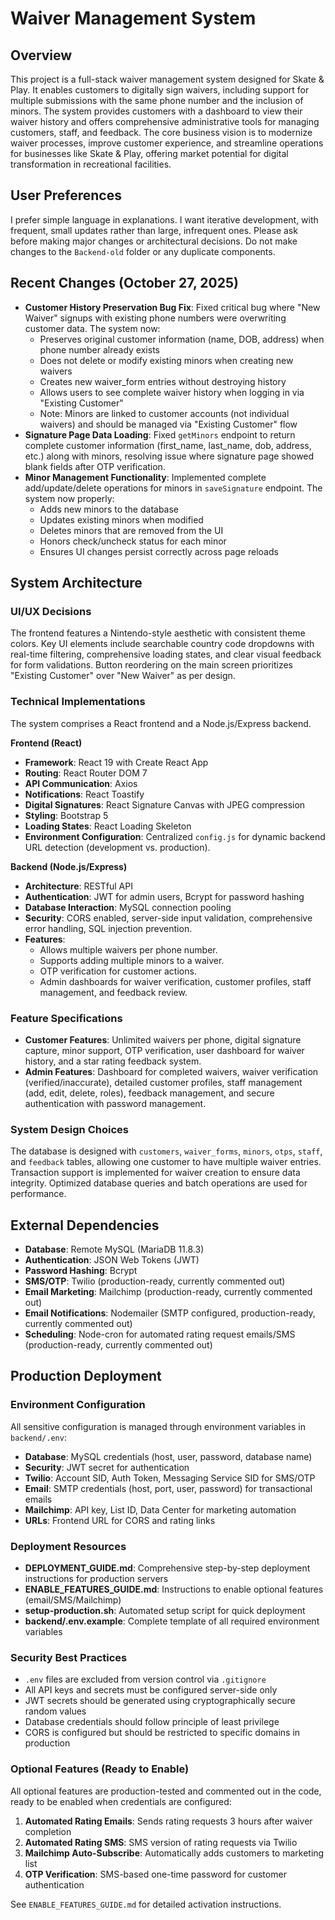# Waiver Management System

## Overview
This project is a full-stack waiver management system designed for Skate & Play. It enables customers to digitally sign waivers, including support for multiple submissions with the same phone number and the inclusion of minors. The system provides customers with a dashboard to view their waiver history and offers comprehensive administrative tools for managing customers, staff, and feedback. The core business vision is to modernize waiver processes, improve customer experience, and streamline operations for businesses like Skate & Play, offering market potential for digital transformation in recreational facilities.

## User Preferences
I prefer simple language in explanations. I want iterative development, with frequent, small updates rather than large, infrequent ones. Please ask before making major changes or architectural decisions. Do not make changes to the `Backend-old` folder or any duplicate components.

## Recent Changes (October 27, 2025)
- **Customer History Preservation Bug Fix**: Fixed critical bug where "New Waiver" signups with existing phone numbers were overwriting customer data. The system now:
  - Preserves original customer information (name, DOB, address) when phone number already exists
  - Does not delete or modify existing minors when creating new waivers
  - Creates new waiver_form entries without destroying history
  - Allows users to see complete waiver history when logging in via "Existing Customer"
  - Note: Minors are linked to customer accounts (not individual waivers) and should be managed via "Existing Customer" flow
- **Signature Page Data Loading**: Fixed `getMinors` endpoint to return complete customer information (first_name, last_name, dob, address, etc.) along with minors, resolving issue where signature page showed blank fields after OTP verification.
- **Minor Management Functionality**: Implemented complete add/update/delete operations for minors in `saveSignature` endpoint. The system now properly:
  - Adds new minors to the database
  - Updates existing minors when modified
  - Deletes minors that are removed from the UI
  - Honors check/uncheck status for each minor
  - Ensures UI changes persist correctly across page reloads

## System Architecture

### UI/UX Decisions
The frontend features a Nintendo-style aesthetic with consistent theme colors. Key UI elements include searchable country code dropdowns with real-time filtering, comprehensive loading states, and clear visual feedback for form validations. Button reordering on the main screen prioritizes "Existing Customer" over "New Waiver" as per design.

### Technical Implementations
The system comprises a React frontend and a Node.js/Express backend.

**Frontend (React)**
-   **Framework**: React 19 with Create React App
-   **Routing**: React Router DOM 7
-   **API Communication**: Axios
-   **Notifications**: React Toastify
-   **Digital Signatures**: React Signature Canvas with JPEG compression
-   **Styling**: Bootstrap 5
-   **Loading States**: React Loading Skeleton
-   **Environment Configuration**: Centralized `config.js` for dynamic backend URL detection (development vs. production).

**Backend (Node.js/Express)**
-   **Architecture**: RESTful API
-   **Authentication**: JWT for admin users, Bcrypt for password hashing
-   **Database Interaction**: MySQL connection pooling
-   **Security**: CORS enabled, server-side input validation, comprehensive error handling, SQL injection prevention.
-   **Features**:
    -   Allows multiple waivers per phone number.
    -   Supports adding multiple minors to a waiver.
    -   OTP verification for customer actions.
    -   Admin dashboards for waiver verification, customer profiles, staff management, and feedback review.

### Feature Specifications
-   **Customer Features**: Unlimited waivers per phone, digital signature capture, minor support, OTP verification, user dashboard for waiver history, and a star rating feedback system.
-   **Admin Features**: Dashboard for completed waivers, waiver verification (verified/inaccurate), detailed customer profiles, staff management (add, edit, delete, roles), feedback management, and secure authentication with password management.

### System Design Choices
The database is designed with `customers`, `waiver_forms`, `minors`, `otps`, `staff`, and `feedback` tables, allowing one customer to have multiple waiver entries. Transaction support is implemented for waiver creation to ensure data integrity. Optimized database queries and batch operations are used for performance.

## External Dependencies

-   **Database**: Remote MySQL (MariaDB 11.8.3)
-   **Authentication**: JSON Web Tokens (JWT)
-   **Password Hashing**: Bcrypt
-   **SMS/OTP**: Twilio (production-ready, currently commented out)
-   **Email Marketing**: Mailchimp (production-ready, currently commented out)
-   **Email Notifications**: Nodemailer (SMTP configured, production-ready, currently commented out)
-   **Scheduling**: Node-cron for automated rating request emails/SMS (production-ready, currently commented out)

## Production Deployment

### Environment Configuration
All sensitive configuration is managed through environment variables in `backend/.env`:
- **Database**: MySQL credentials (host, user, password, database name)
- **Security**: JWT secret for authentication
- **Twilio**: Account SID, Auth Token, Messaging Service SID for SMS/OTP
- **Email**: SMTP credentials (host, port, user, password) for transactional emails
- **Mailchimp**: API key, List ID, Data Center for marketing automation
- **URLs**: Frontend URL for CORS and rating links

### Deployment Resources
- **DEPLOYMENT_GUIDE.md**: Comprehensive step-by-step deployment instructions for production servers
- **ENABLE_FEATURES_GUIDE.md**: Instructions to enable optional features (email/SMS/Mailchimp)
- **setup-production.sh**: Automated setup script for quick deployment
- **backend/.env.example**: Complete template of all required environment variables

### Security Best Practices
- `.env` files are excluded from version control via `.gitignore`
- All API keys and secrets must be configured server-side only
- JWT secrets should be generated using cryptographically secure random values
- Database credentials should follow principle of least privilege
- CORS is configured but should be restricted to specific domains in production

### Optional Features (Ready to Enable)
All optional features are production-tested and commented out in the code, ready to be enabled when credentials are configured:
1. **Automated Rating Emails**: Sends rating requests 3 hours after waiver completion
2. **Automated Rating SMS**: SMS version of rating requests via Twilio
3. **Mailchimp Auto-Subscribe**: Automatically adds customers to marketing list
4. **OTP Verification**: SMS-based one-time password for customer authentication

See `ENABLE_FEATURES_GUIDE.md` for detailed activation instructions.